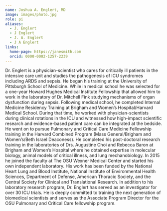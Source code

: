 ```yaml
---
name: Joshua A. Englert, MD
image: images/photo.jpg
role: pi
aliases:
  - J. Englert
  - J Englert
  - J. A. Englert
  - J A Englert
links:
  home-page: https://janesmith.com
  orcid: 0000-0002-1257-2239
---
```


Dr. Englert is a physician-scientist who cares for critically ill patients in the intensive care unit and studies the pathogenesis of ICU syndromes including ARDS and sepsis. He began his training at the University of Pittsburgh School of Medicine.  While in medical school he was selected for a one-year Howard Hughes Medical Institute Fellowship that allowed him to work in the laboratory of Dr. Mitchell Fink studying mechanisms of organ dysfunction during sepsis. Following medical school, he completed Internal Medicine Residency Training at Brigham and Women’s Hospital/Harvard Medical School. During that time, he worked with physician-scientists during clinical rotations in the ICU and witnessed how high-impact scientific research and evidence-based patient care can be integrated at the bedside. He went on to pursue Pulmonary and Critical Care Medicine Fellowship training in the Harvard Combined Program (Mass General/Brigham and Women’s/Beth Israel Deaconess). He completed his post-doctoral research training in the laboratories of Drs. Augustine Choi and Rebecca Baron at Brigham and Women’s Hospital where he obtained expertise in molecular biology, animal models of critical illness, and lung mechanobiology. In 2015 he joined the faculty at The OSU Wexner Medical Center and started his own independent laboratory.  His work has been funded by the National Heart Lung and Blood Institute, National Institute of Environmental Health Sciences, Department of Defense, American Thoracic Society, and the Central Society for Clinical and Translational Research.  In addition to his laboratory research program, Dr. Englert has served as an investigator for over 30 ICU trials.  He is deeply committed to training the next generation of biomedical scientists and serves as the Associate Program Director for the OSU Pulmonary and Critical Care fellowship program.  